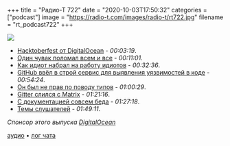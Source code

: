 +++
title = "Радио-Т 722"
date = "2020-10-03T17:50:32"
categories = ["podcast"]
image = "https://radio-t.com/images/radio-t/rt722.jpg"
filename = "rt_podcast722"
+++

![](https://radio-t.com/images/radio-t/rt722.jpg)

- [Hacktoberfest от DigitalOcean](https://hacktoberfest.digitalocean.com/) - *00:03:19*.
- [Один чувак поломал всем и все](https://joel.net/how-one-guy-ruined-hacktoberfest2020-drama?guid=none&deviceId=3eb237c6-acc0-4e62-a943-b14ef8881fc3) - *00:11:01*.
- [Как идиот набрал на работу идиотов](https://habr.com/ru/post/521104/) - *00:32:36*.
- [GitHub ввёл в строй сервис для выявления уязвимостей в коде](https://www.opennet.ru/opennews/art.shtml?num=53814) - *00:54:24*.
- [Он был не прав по поводу типов](https://v5.chriskrycho.com/journal/things-i-was-wrong-about/1-types/) - *01:00:29*.
- [Gitter слился с Matrix](https://matrix.org/blog/2020/09/30/welcoming-gitter-to-matrix/) - *01:21:16*.
- [С документацией совсем беда](https://www.techrepublic.com/article/software-makers-have-gotten-worse-at-documentation-and-heres-why-thats-a-problem/) - *01:27:18*.
- [Темы слушателей](https://radio-t.com/p/2020/09/29/prep-722/) - *01:49:11*.

*Спонсор этого выпуска [DigitalOcean](https://do.co/radiot)*


[аудио](https://cdn.radio-t.com/rt_podcast722.mp3) • [лог чата](https://chat.radio-t.com/logs/radio-t-722.html)
<audio src="https://cdn.radio-t.com/rt_podcast722.mp3" preload="none"></audio>
